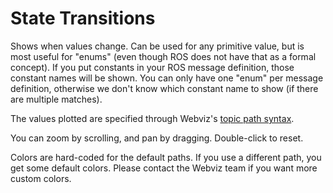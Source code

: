 # State Transitions

Shows when values change. Can be used for any primitive value, but is most useful for "enums" (even though ROS does not have that as a formal concept). If you put constants in your ROS message definition, those constant names will be shown. You can only have one "enum" per message definition, otherwise we don't know which constant name to show (if there are multiple matches).

The values plotted are specified through Webviz's [topic path syntax](/help/topic-path-syntax).

You can zoom by scrolling, and pan by dragging. Double-click to reset.

Colors are hard-coded for the default paths. If you use a different path, you get some default colors. Please contact the Webviz team if you want more custom colors.

